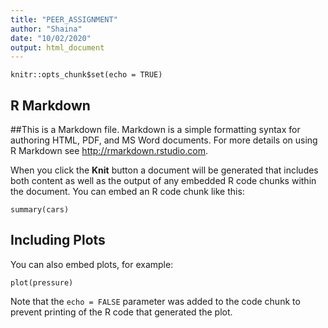 ```yaml
---
title: "PEER_ASSIGNMENT"
author: "Shaina"
date: "10/02/2020"
output: html_document
---
```


```{r setup, include=FALSE}
knitr::opts_chunk$set(echo = TRUE)
```

## R Markdown

##This is a Markdown file.
Markdown is a simple formatting syntax for authoring HTML, PDF, and MS Word documents. For more details on using R Markdown see <http://rmarkdown.rstudio.com>.

When you click the **Knit** button a document will be generated that includes both content as well as the output of any embedded R code chunks within the document. You can embed an R code chunk like this:

```{r cars}
summary(cars)
```

## Including Plots

You can also embed plots, for example:

```{r pressure, echo=FALSE}
plot(pressure)
```

Note that the `echo = FALSE` parameter was added to the code chunk to prevent printing of the R code that generated the plot.

